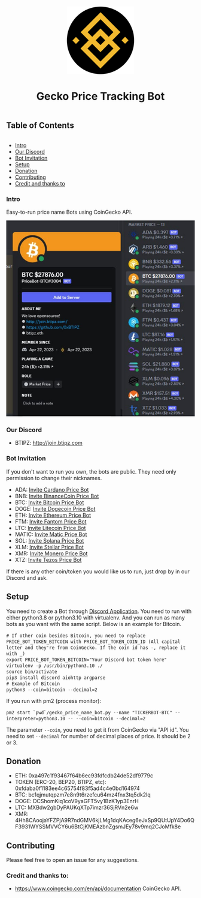 <p align="center">
  <img width="180" src="./BTIPZ.png" alt="Simple Price Tracking Bot">
  <h1 align="center">Gecko Price Tracking Bot</h1>
</p>

<!-- Table of Contents -->

<summary><h2 style="display: inline-block">Table of Contents</h2></summary>
<ul>
    <li><a href="#intro">Intro</a></li>
    <li><a href="#our-discord">Our Discord</a></li>
    <li><a href="#bot-invitation">Bot Invitation</a></li>
    <li><a href="#setup">Setup</a></li>
    <li><a href="#donation">Donation</a></li>
    <li><a href="#contributing">Contributing</a></li>
    <li><a href="#credit-and-thanks-to">Credit and thanks to</a></li>
</ul>

### Intro

Easy-to-run price name Bots using CoinGecko API.

![Screenshot](https://github.com/0xBTIPZ/Gecko-Price-Bot-Names/blob/main/screenshot.jpg?raw=true)


### Our Discord

* BTIPZ: <http://join.btipz.com>

### Bot Invitation

If you don't want to run you own, the bots are public. They need only permission to change their nicknames.

* ADA: [Invite Cardano Price Bot](https://discord.com/oauth2/authorize?client_id=1099476022568681513&scope=bot&permissions=67108864)
* BNB: [Invite BinanceCoin Price Bot](https://discord.com/oauth2/authorize?client_id=1099274947668496416&scope=bot&permissions=67108864)
* BTC: [Invite Bitcoin Price Bot](https://discord.com/oauth2/authorize?client_id=1099270461914890302&scope=bot&permissions=67108864)
* DOGE: [Invite Dogecoin Price Bot](https://discord.com/oauth2/authorize?client_id=1099300147021754478&scope=bot&permissions=67108864)
* ETH: [Invite Ethereum Price Bot](https://discord.com/oauth2/authorize?client_id=1099272885782192128&scope=bot&permissions=67108864)
* FTM: [Invite Fantom Price Bot](https://discord.com/oauth2/authorize?client_id=1099298264123187240&scope=bot&permissions=67108864)
* LTC: [Invite Litecoin Price Bot](https://discord.com/oauth2/authorize?client_id=1099294186550874213&scope=bot&permissions=67108864)
* MATIC: [Invite Matic Price Bot](https://discord.com/oauth2/authorize?client_id=1099296389151858780&scope=bot&permissions=67108864)
* SOL: [Invite Solana Price Bot](https://discord.com/oauth2/authorize?client_id=1099478572487417918&scope=bot&permissions=67108864)
* XLM: [Invite Stellar Price Bot](https://discord.com/oauth2/authorize?client_id=1099303159760953435&scope=bot&permissions=67108864)
* XMR: [Invite Monero Price Bot](https://discord.com/oauth2/authorize?client_id=1099301705071480932&scope=bot&permissions=67108864)
* XTZ: [Invite Tezos Price Bot](https://discord.com/oauth2/authorize?client_id=1099304345402605649&scope=bot&permissions=67108864)

If there is any other coin/token you would like us to run, just drop by in our Discord and ask.

## Setup

You need to create a Bot through [Discord Application](https://discord.com/developers/applications). You need to run with either python3.8 or python3.10 with virtualenv. And you can run as many bots as you want with the same script. Below is an example for Bitcoin.

```
# If other coin besides Bitcoin, you need to replace PRICE_BOT_TOKEN_BITCOIN with PRICE_BOT_TOKEN_COIN_ID (All capital letter and they're from CoinGecko. If the coin id has -, replace it with _)
export PRICE_BOT_TOKEN_BITCOIN="Your Discord bot token here"
virtualenv -p /usr/bin/python3.10 ./
source bin/activate
pip3 install discord aiohttp argparse
# Example of Bitcoin
python3 --coin=bitcoin --decimal=2
```

If you run with pm2 (process monitor):

```
pm2 start `pwd`/gecko_price_name_bot.py --name "TICKERBOT-BTC" --interpreter=python3.10 -- --coin=bitcoin --decimal=2
```

The parameter `--coin`, you need to get it from CoinGecko via "API id". You need to set `--decimal` for number of decimal places of price. It should be 2 or 3.

## Donation

* ETH: 0xa497c1f93467f64b6ec93fdfcdb24de52df9779c
* TOKEN (ERC-20, BEP20, BTIPZ, etc): 0xfdaba0f1183ee4c65754f83f5ad4c4e0bd164974
* BTC: bc1qjmutqpzm7e8n9t6rzefcu64mz4fnx3tq5dk2lq
* DOGE: DCShomKiq1coV9yaGFT5vy1BzK1yp3EnrH
* LTC: MXBdw2gbDyPAUKqXTp7imzr36SjRVn2e6w
* XMR: 4Hh8CAoojaYFZPjA9R7ndGMV6kjLMg1dqKAceg6eJxSp9QUtUpY4Do6QF3931WYSSMVVCY6u6BtCjKMEAzbnZgsmJEy78v9mq2CJoMfk8e

## Contributing

Please feel free to open an issue for any suggestions.

### Credit and thanks to:

* <https://www.coingecko.com/en/api/documentation> CoinGecko API.

